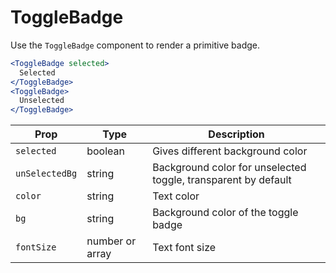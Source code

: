 
# ToggleBadge

Use the `ToggleBadge` component to render a primitive badge.

```.jsx
<ToggleBadge selected>
  Selected
</ToggleBadge>
<ToggleBadge>
  Unselected
</ToggleBadge>
```

Prop | Type | Description
---|---|---
`selected` | boolean | Gives different background color
`unSelectedBg` | string | Background color for unselected toggle, transparent by default
`color` | string | Text color
`bg` | string | Background color of the toggle badge
`fontSize` | number or array | Text font size
